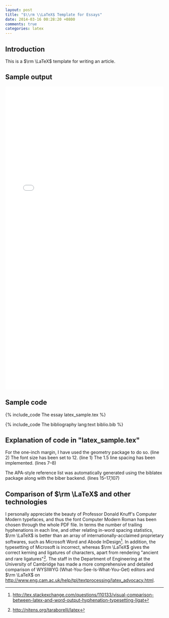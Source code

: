```yaml
---
layout: post
title: "$\\rm \\LaTeX$ Template for Essays"
date: 2014-03-16 00:28:20 +0800
comments: true
categories: latex
---
```


## Introduction

This is a $\rm \LaTeX$ template for writing an article.

## Sample output

<iframe src="/downloads/latex_sample.pdf" frameborder="0" width="100%" height="960px"></iframe>

## Sample code

{% include_code The essay latex_sample.tex %}

{% include_code The bibliography lang:text biblio.bib %}

## Explanation of code in "latex_sample.tex"

For the one-inch margin, I have used the geometry package to do so. (line 2) The font size has been set to 12. (line 1) The 1.5 line spacing has been implemented. (lines 7–8)

The APA-style reference list was automatically generated using the biblatex package along with the biber backend. (lines 15–17,107)

## Comparison of $\rm \LaTeX$ and other technologies

I personally appreciate the beauty of Professor Donald Knuff's Computer Modern typefaces, and thus the font Computer Modern Roman has been chosen through the whole PDF file. In terms the number of trailing hyphenations in each line, and other relating in-word spacing statistics, $\rm \LaTeX$ is better than an array of internationally-acclaimed proprietary softwares, such as Microsoft Word and Abode InDesign[^1]. In addition, the typesetting of Microsoft is incorrect, whereas $\rm \LaTeX$ gives the correct kerning and ligatures of characters, apart from rendering "ancient and rare ligatures"[^2]. The staff in the Department of Engineering at the University of Cambridge has made a more comprehensive and detailed comparison of WYSIWYG (What-You-See-Is-What-You-Get) editors and $\rm \LaTeX$ on <http://www.eng.cam.ac.uk/help/tpl/textprocessing/latex_advocacy.html>.

[^1]: <http://tex.stackexchange.com/questions/110133/visual-comparison-between-latex-and-word-output-hyphenation-typesetting-ligat>
[^2]: <http://nitens.org/taraborelli/latex>
